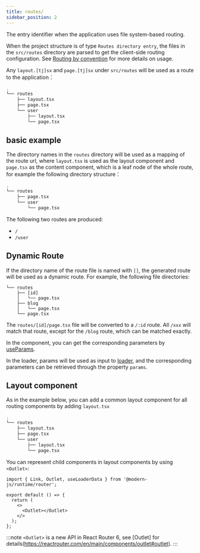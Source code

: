 ```yaml
---
title: routes/
sidebar_position: 2
---
```


The entry identifier when the application uses file system-based routing.

When the project structure is of type `Routes directory entry`, the files in the `src/routes` directory are parsed to get the client-side routing configuration. See [Routing by convention](/docs/guides/basic-features/routes) for more details on usage.

Any `layout.[tj]sx` and `page.[tj]sx` under `src/routes` will be used as a route to the application：

```bash {3}
.
└── routes
    ├── layout.tsx
    ├── page.tsx
    └── user
        ├── layout.tsx
        └── page.tsx
```

## basic example

The directory names in the `routes` directory will be used as a mapping of the route url, where `layout.tsx` is used as the layout component and `page.tsx` as the content component, which is a leaf node of the whole route, for example the following directory structure：

```bash
.
└── routes
    ├── page.tsx
    └── user
        └── page.tsx
```

The following two routes are produced:

- `/`
- `/user`

## Dynamic Route

If the directory name of the route file is named with `[]`, the generated route will be used as a dynamic route. For example, the following file directories:

```
└── routes
    ├── [id]
    │   └── page.tsx
    ├── blog
    │   └── page.tsx
    └── page.tsx
```

The `routes/[id]/page.tsx` file will be converted to a `/:id` route. All `/xxx` will match that route, except for the `/blog` route, which can be matched exactly.

In the component, you can get the corresponding parameters by [useParams](/docs/apis/app/runtime/router/#useparams).

In the loader, params will be used as input to [loader](/docs/guides/basic-features/data-fetch#loader-function), and the corresponding parameters can be retrieved through the property `params`.

## Layout component

As in the example below, you can add a common layout component for all routing components by adding `layout.tsx`

```bash
.
└── routes
    ├── layout.tsx
    ├── page.tsx
    └── user
        ├── layout.tsx
        └── page.tsx
```

You can represent child components in layout components by using `<Outlet>`:

```tsx title=routes/layout.tsx
import { Link, Outlet, useLoaderData } from '@modern-js/runtime/router';

export default () => {
  return (
    <>
      <Outlet></Outlet>
    </>
  );
};
```

:::note
`<Outlet>` is a new API in React Router 6, see [Outlet] for details(https://reactrouter.com/en/main/components/outlet#outlet).
:::
